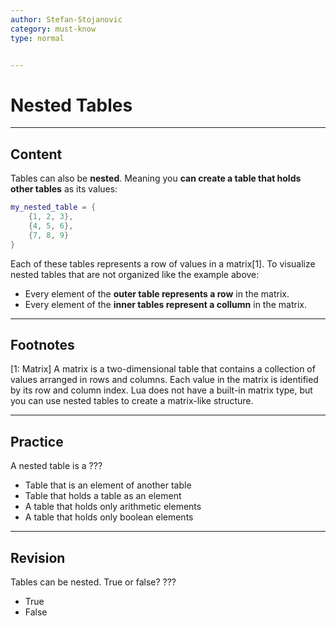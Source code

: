 ```yaml
---
author: Stefan-Stojanovic
category: must-know
type: normal


---
```


# Nested Tables

---

## Content

Tables can also be **nested**. Meaning you **can create a table that holds other tables** as its values:

```lua
my_nested_table = {
    {1, 2, 3},
    {4, 5, 6},
    {7, 8, 9}
}
```

Each of these tables represents a row of values in a matrix[1]. To visualize nested tables that are not organized like the example above:
-  Every element of the **outer table represents a row** in the matrix.
-  Every element of the **inner tables represent a collumn** in the matrix.

---
## Footnotes

[1: Matrix]
A matrix is a two-dimensional table that contains a collection of values arranged in rows and columns. Each value in the matrix is identified by its row and column index. Lua does not have a built-in matrix type, but you can use nested tables to create a matrix-like structure.

---

## Practice

A nested table is a ???

- Table that is an element of another table
- Table that holds a table as an element
- A table that holds only arithmetic elements
- A table that holds only boolean elements


---

## Revision

Tables can be nested. True or false? ???

- True
- False